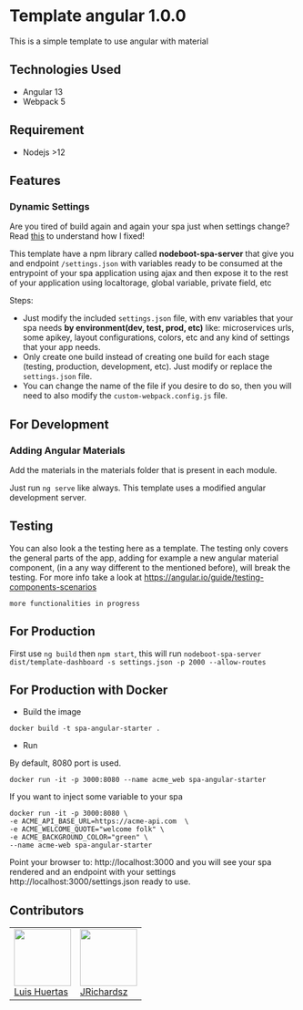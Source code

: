 # Template angular 1.0.0

This is a simple template to use angular with material

## Technologies Used

- Angular 13
- Webpack 5

## Requirement

- Nodejs >12

## Features

### Dynamic Settings

Are you tired of build again and again your spa just when settings change? Read [this](https://github.com/nodeboot/nodeboot-spa-server#features) to understand how I fixed!

This template have a npm library called **nodeboot-spa-server** that give you and endpoint `/settings.json` with variables ready to be consumed at the entrypoint of your spa application using ajax and then expose it to the rest of your application using localtorage, global variable, private field, etc

Steps:

- Just modify the included `settings.json` file, with env variables that your spa needs **by environment(dev, test, prod, etc)** like: microservices urls, some apikey, layout configurations, colors, etc and any kind of settings that your app needs.
- Only create one build instead of creating one build for each stage (testing, production, development, etc). Just modify or replace the `settings.json` file.
- You can change the name of the file if you desire to do so, then you will need to also modify the `custom-webpack.config.js` file.

## For Development

### Adding Angular Materials

Add the materials in the materials folder that is present in each module.

Just run `ng serve` like always. This template uses a modified angular development server.

## Testing

You can also look a the testing here as a template. The testing only covers the general parts of the app, adding for example a new angular material component, (in a any way different to the mentioned before), will break the testing. For more info take a look at <https://angular.io/guide/testing-components-scenarios>

`more functionalities in progress`

## For Production

First use `ng build` then `npm start`, this will run `nodeboot-spa-server dist/template-dashboard -s settings.json -p 2000 --allow-routes`

## For Production with Docker

- Build the image

```
docker build -t spa-angular-starter .
```

- Run

By default, 8080 port is used.

```
docker run -it -p 3000:8080 --name acme_web spa-angular-starter
```

If you want to inject some variable to your spa

```
docker run -it -p 3000:8080 \
-e ACME_API_BASE_URL=https://acme-api.com  \
-e ACME_WELCOME_QUOTE="welcome folk" \
-e ACME_BACKGROUND_COLOR="green" \
--name acme-web spa-angular-starter
```

Point your browser to: http://localhost:3000 and you will see your spa rendered and an endpoint with your settings http://localhost:3000/settings.json ready to use.

## Contributors

<table>
  <tbody>
    <td>
      <img src="https://i.ibb.co/88Tp6n5/Recurso-7.png" width="100px;"/>
      <br />
      <label><a href="https://github.com/TacEtarip">Luis Huertas</a></label>
      <br />
    </td>
    <td>
      <img src="https://avatars0.githubusercontent.com/u/3322836?s=460&v=4" width="100px;"/>
      <br />
      <label><a href="http://jrichardsz.github.io/">JRichardsz</a></label>
      <br />
    </td>
  </tbody>
</table>
